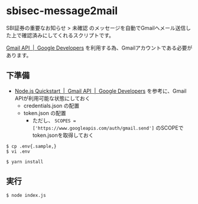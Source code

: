# sbisec-message2mail

SBI証券の重要なお知らせ > 未確認 のメッセージを自動でGmailへメール送信した上で確認済みにしてくれるスクリプトです。

[Gmail API  \|  Google Developers](https://developers.google.com/gmail/api) を利用する為、Gmailアカウントである必要があります。


## 下準備

* [Node\.js Quickstart  \|  Gmail API  \|  Google Developers](https://developers.google.com/gmail/api/quickstart/nodejs) を参考に、Gmail APIが利用可能な状態にしておく
  * credentials.json の配置
  * token.json の配置
      * ただし、 `SCOPES = ['https://www.googleapis.com/auth/gmail.send']` のSCOPEでtoken.jsonを取得しておく


```
$ cp .env{.sample,}
$ vi .env

$ yarn install
```

## 実行 

```sh
$ node index.js
```
